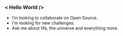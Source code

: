 ### < Hello World />

-  I’m looking to collaborate on Open Source.
-  I'm looking for new challenges.
-  Ask me about life, the universe and everything more.


